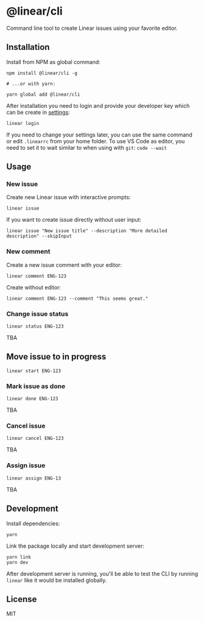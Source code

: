 # @linear/cli

Command line tool to create Linear issues using your favorite editor.

## Installation

Install from NPM as global command:

```
npm install @linear/cli -g

# ...or with yarn:

yarn global add @linear/cli
```

After installation you need to login and provide your developer key which can be create in [settings](https://linear.app/settings):

```
linear login
```

If you need to change your settings later, you can use the same command or edit `.linearrc` from your home folder. To use VS Code as editor, you need to set it to wait similar to when using with `git`: `code --wait`

## Usage

### New issue

Create new Linear issue with interactive prompts:

```
linear issue
```

If you want to create issue directly without user input:

```
linear issue "New issue title" --description "More detailed description" --skipInput
```

### New comment

Create a new issue comment with your editor:

```
linear comment ENG-123
```

Create without editor:

```
linear comment ENG-123 --comment "This seems great."
```

### Change issue status

```
linear status ENG-123
```

TBA

## Move issue to in progress

```
linear start ENG-123
```

### Mark issue as done

```
linear done ENG-123
```

TBA

### Cancel issue

```
linear cancel ENG-123
```

TBA

### Assign issue

```
linear assign ENG-13
```

TBA

## Development

Install dependencies:

```
yarn
```

Link the package locally and start development server:

```
yarn link
yarn dev
```

After development server is running, you'll be able to test the CLI by running `linear` like it would be installed globally.

## License

MIT
